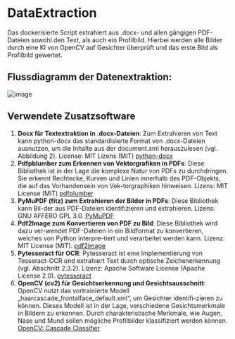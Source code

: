 # DataExtraction

Das dockerisierte Script extrahiert aus .docx- und allen gängigen PDF-Dateien sowohl den Text, als auch ein Profilbild. Hierbei werden alle Bilder durch eine KI von OpenCV auf Gesichter überprüft und das erste Bild als Profilbild gewertet. 

## Flussdiagramm der Datenextraktion:

![image](https://github.com/LorenzWenzel/DataExtraction/assets/73563833/01ccf414-4ff2-4ac0-ac86-faa0503536a9)


## Verwendete Zusatzsoftware

1.	**Docx für Textextraktion in .docx-Dateien**: Zum Extrahieren von Text kann python-docx das standardisierte Format von .docx-Dateien ausnutzen, um die Inhalte aus der document.xml herauszulesen (vgl. Abbildung 2). License: MIT Lizens (MIT) [python-docx](https://pypi.org/project/python-docx/)
2.	**Pdfpblumber zum Erkennen von Vektorgrafiken in PDFs**: Diese Bibliothek ist in der Lage die komplexe Natur von PDFs zu durchdringen. Sie erkennt Rechtecke, Kurven und Linien innerhalb des PDF-Objekts, die auf das Vorhandensein von Vek-torgraphiken hinweisen. Lizens: MIT License (MIT) [pdfplumber](https://github.com/jsvine/pdfplumber?tab=readme-ov-file#readme)
3.	**PyMuPDF (fitz) zum Extrahieren der Bilder in PDFs**: Diese Bibliothek kann Bil-der aus PDF-Dateien identifizieren und extrahieren. Lizens: GNU AFFERO GPL 3.0. [PyMuPDF](https://pypi.org/project/PyMuPDF/)
4.	**Pdf2Image zum Konvertieren von PDF zu Bild**: Diese Bibliothek wird dazu ver-wendet PDF-Dateien in ein Bildformat zu konvertieren, welches von Python interpre-tiert und verarbeitet werden kann. Lizenz: MIT License (MIT). [pdf2image](https://pypi.org/project/pdf2image/)
5.	**Pytesseract für OCR**: Pytesseract ist eine Implementierung von Tesseract-OCR und extrahiert Text durch optische Zeichenerkennung (vgl. Abschnitt ‎2.3.2). Lizenz: Apache Software License (Apache License 2.0). [pytesseract](https://pypi.org/project/pytesseract/)
6.	**OpenCV (cv2) für Gesichtserkennung und Gesichtsausschnitt**: OpenCV nutzt das vortrainierte Modell „haarcascade_frontalface_default.xml“, um Gesichter identifi-zieren zu können. Dieses Modell ist in der Lage, verschiedene Gesichtsmerkmale in Bildern zu erkennen. Durch charakteristische Merkmale, wie Augen, Nase und Mund sollen mögliche Profilbilder klassifiziert werden können. [OpenCV: Cascade Classifier](https://docs.opencv.org/3.4/db/d28/tutorial_cascade_classifier.html)

